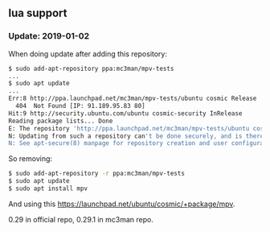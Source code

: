 ## lua support

### Update: 2019-01-02

When doing update after adding this repository:

```bash
$ sudo add-apt-repository ppa:mc3man/mpv-tests
...
$ sudo apt update
...
Err:8 http://ppa.launchpad.net/mc3man/mpv-tests/ubuntu cosmic Release
  404  Not Found [IP: 91.189.95.83 80]
Hit:9 http://security.ubuntu.com/ubuntu cosmic-security InRelease
Reading package lists... Done
E: The repository 'http://ppa.launchpad.net/mc3man/mpv-tests/ubuntu cosmic Release' does not have a Release file.
N: Updating from such a repository can't be done securely, and is therefore disabled by default.
N: See apt-secure(8) manpage for repository creation and user configuration details.
```

So removing:

```bash
$ sudo add-apt-repository -r ppa:mc3man/mpv-tests
$ sudo apt update
$ sudo apt install mpv
```

And using this https://launchpad.net/ubuntu/cosmic/+package/mpv.

0.29 in official repo, 0.29.1 in mc3man repo.
